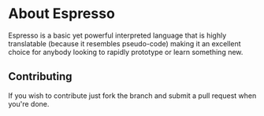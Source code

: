 About Espresso
==============
Espresso is a basic yet powerful interpreted language that is highly translatable (because it resembles pseudo-code) making it an excellent choice for anybody looking to rapidly prototype or learn something new.

## Contributing
If you wish to contribute just fork the branch and submit a pull request when you're done.